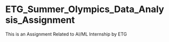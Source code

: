 # ETG_Summer_Olympics_Data_Analysis_Assignment
This is an Assignment Related to AI/ML Internship by ETG
